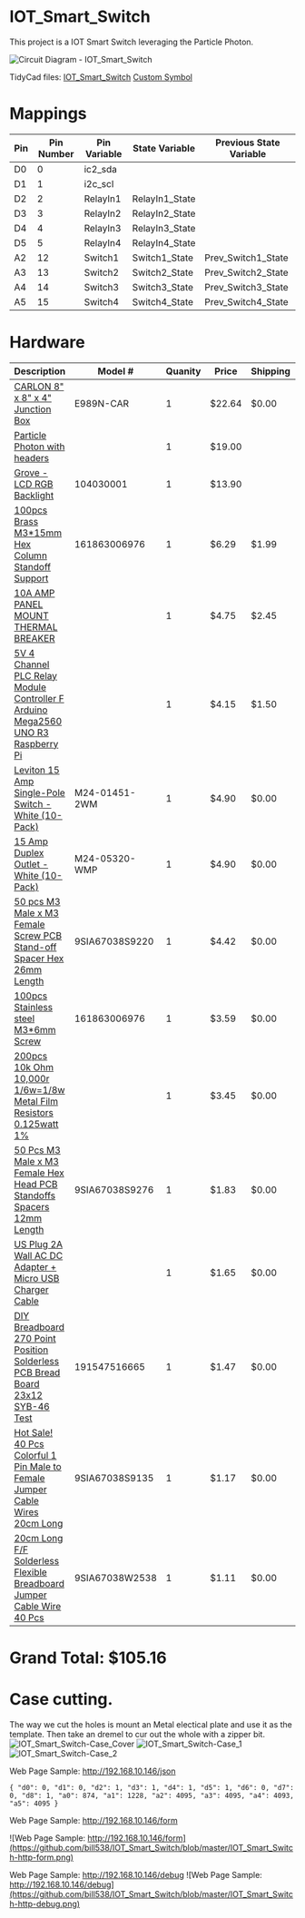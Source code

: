 # IOT_Smart_Switch
This project is a IOT Smart Switch leveraging the Particle Photon.


![Circuit Diagram - IOT_Smart_Switch](https://github.com/bill538/IOT_Smart_Switch/blob/master/IOT_Smart_Switch.png)

TidyCad files: 
  [IOT_Smart_Switch](https://github.com/bill538/IOT_Smart_Switch/blob/master/IOT_Smart_Switch.dsn)
  [Custom Symbol](https://github.com/bill538/IOT_Smart_Switch/blob/master/particle.TCLib)



# Mappings
Pin     | Pin Number | Pin Variable   | State Variable | Previous State Variable
------- | ---------- | -------------- | -------------- | ----------------------- 
D0 | 0 |ic2_sda
D1 | 1 | i2c_scl 
D2 | 2 | RelayIn1 | RelayIn1_State |
D3 | 3 | RelayIn2 | RelayIn2_State |
D4 | 4 | RelayIn3 | RelayIn3_State |
D5 | 5 | RelayIn4 | RelayIn4_State |
A2 | 12 | Switch1 | Switch1_State | Prev_Switch1_State
A3 | 13 | Switch2 | Switch2_State | Prev_Switch2_State
A4 | 14 | Switch3 | Switch3_State | Prev_Switch3_State
A5 | 15 | Switch4 | Switch4_State | Prev_Switch4_State
  
# Hardware
Description     | Model #         | Quanity | Price | Shipping | Total 
--------------- | --------------- | ------- | ---- | -------- | -----
[CARLON 8" x 8" x 4" Junction Box](http://www.lowes.com/ProductDisplay?productId=3260229) | E989N-CAR | 1 | $22.64 | $0.00 | $22.64 |
[Particle Photon with headers](https://store.particle.io/collections/photon) | | 1 | $19.00 |  | $19.00
[Grove - LCD RGB Backlight](http://www.seeedstudio.com/depot/Grove-LCD-RGB-Backlight-p-1643.html) | 104030001 | 1 | $13.90 | | $13.90
[100pcs Brass M3*15mm Hex Column Standoff Support](http://www.ebay.com/itm/161863006976) | 161863006976 | 1 | $6.29 | $1.99 | $8.28
[10A AMP PANEL MOUNT THERMAL BREAKER](http://www.ebay.com/itm/172007409375) | | 1 | $4.75 | $2.45 | $7.20 |
[5V 4 Channel PLC Relay Module Controller F Arduino Mega2560 UNO R3 Raspberry Pi](http://www.ebay.com/itm/331591955325) | | 1 | $4.15 | $1.50 | $5.65 
[Leviton 15 Amp Single-Pole Switch - White (10-Pack)](http://www.homedepot.com/p/Leviton-15-Amp-Single-Pole-Switch-White-10-Pack-M24-01451-2WM/100075329) | M24-01451-2WM | 1 | $4.90 | $0.00 | $4.90
[15 Amp Duplex Outlet - White (10-Pack)](http://www.homedepot.com/p/Leviton-15-Amp-Duplex-Outlet-White-10-Pack-M24-05320-WMP/100055784) | M24-05320-WMP | 1 | $4.90 | $0.00 | $4.90
[50 pcs M3 Male x M3 Female Screw PCB Stand-off Spacer Hex 26mm Length](http://www.newegg.com/Product/Product.aspx?Item=9SIA67038S9220) | 9SIA67038S9220 | 1 | $4.42 | $0.00 | $4.42
[100pcs Stainless steel M3*6mm Screw](http://www.ebay.com/itm/161863006976) | 161863006976 | 1 | $3.59 | $0.00 | $3.59
[200pcs 10k Ohm 10,000r 1/6w=1/8w Metal Film Resistors 0.125watt 1%](http://www.ebay.com/itm/like/301642249557?ul_noapp=true&chn=ps&lpid=82) | | 1 | $3.45 | $0.00 | $3.45
[50 Pcs M3 Male x M3 Female Hex Head PCB Standoffs Spacers 12mm Length](http://www.newegg.com/Product/Product.aspx?Item=9SIA67038S9276) | 9SIA67038S9276 | 1 | $1.83 | $0.00 | $1.83
[US Plug 2A Wall AC DC Adapter + Micro USB Charger Cable](http://www.ebay.com/itm/like/281761499068?ul_noapp=true&chn=ps&lpid=82) | | 1 | $1.65 | $0.00 | $1.65 
[DIY Breadboard 270 Point Position Solderless PCB Bread Board 23x12 SYB-46 Test](http://www.ebay.com/itm/191547516665) | 191547516665 | 1 | $1.47 | $0.00 | $1.47
[Hot Sale! 40 Pcs Colorful 1 Pin Male to Female Jumper Cable Wires 20cm Long](http://www.newegg.com/Product/Product.aspx?Item=9SIA67038S9135) | 9SIA67038S9135 | 1 |$1.17 | $0.00 | $1.17
[20cm Long F/F Solderless Flexible Breadboard Jumper Cable Wire 40 Pcs](http://www.newegg.com/Product/Product.aspx?Item=9SIA67038W2538) | 9SIA67038W2538 | 1 | $1.11 | $0.00 | $1.11
# Grand Total: $105.16

# Case cutting.
The way we cut the holes is mount an Metal electical plate and use it as the template.  Then take an dremel to cur out the whole with a zipper bit.
![IOT_Smart_Switch-Case_Cover](https://github.com/bill538/IOT_Smart_Switch/blob/master/IOT_Smart_Switch-Case_Cover.jpg)
![IOT_Smart_Switch-Case_1](https://github.com/bill538/IOT_Smart_Switch/blob/master/IOT_Smart_Switch-Case_1.jpg)
![IOT_Smart_Switch-Case_2](https://github.com/bill538/IOT_Smart_Switch/blob/master/IOT_Smart_Switch-Case_2.jpg)



Web Page Sample: http://192.168.10.146/json
```
{ "d0": 0, "d1": 0, "d2": 1, "d3": 1, "d4": 1, "d5": 1, "d6": 0, "d7": 0, "d8": 1, "a0": 874, "a1": 1228, "a2": 4095, "a3": 4095, "a4": 4093, "a5": 4095 }
```

Web Page Sample: http://192.168.10.146/form

![Web Page Sample: http://192.168.10.146/form](https://github.com/bill538/IOT_Smart_Switch/blob/master/IOT_Smart_Switch-http-form.png)

Web Page Sample: http://192.168.10.146/debug
![Web Page Sample: http://192.168.10.146/debug](https://github.com/bill538/IOT_Smart_Switch/blob/master/IOT_Smart_Switch-http-debug.png)
